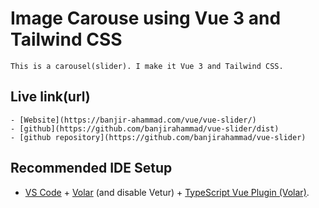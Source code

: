 # Image Carouse using Vue 3 and Tailwind CSS
    This is a carousel(slider). I make it Vue 3 and Tailwind CSS.

## Live link(url)
    - [Website](https://banjir-ahammad.com/vue/vue-slider/)
    - [github](https://github.com/banjirahammad/vue-slider/dist)
    - [github repository](https://github.com/banjirahammad/vue-slider)

## Recommended IDE Setup

- [VS Code](https://code.visualstudio.com/) + [Volar](https://marketplace.visualstudio.com/items?itemName=Vue.volar) (and disable Vetur) + [TypeScript Vue Plugin (Volar)](https://marketplace.visualstudio.com/items?itemName=Vue.vscode-typescript-vue-plugin).
